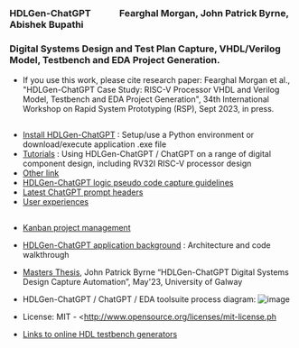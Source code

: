 
## 
### HDLGen-ChatGPT                 &nbsp;&nbsp;&nbsp;&nbsp;&nbsp; &nbsp;&nbsp;&nbsp;&nbsp;&nbsp;   Fearghal Morgan, John Patrick Byrne, Abishek Bupathi
### Digital Systems Design and Test Plan Capture, VHDL/Verilog Model, Testbench and EDA Project Generation.
* If you use this work, please cite research paper: Fearghal Morgan et al., "HDLGen-ChatGPT Case Study: RISC-V Processor VHDL and Verilog Model, Testbench and EDA Project Generation", 34th International Workshop on Rapid System Prototyping (RSP), Sept 2023, in press.
##
* [Install HDLGen-ChatGPT](https://vicicourse.s3.eu-west-1.amazonaws.com/HDLGen/Install+HDLGen-ChatGPT.pdf) : Setup/use a Python environment or download/execute application .exe file
* [Tutorials](https://tinyurl.com/zbjxa9fz) : Using HDLGen-ChatGPT / ChatGPT on a range of digital component design, including RV32I RISC-V processor design
* [Other link](https://tinyurl.com/4x53f828)
* [HDLGen-ChatGPT logic pseudo code capture guidelines](https://tinyurl.com/4x53f828)
* [Latest ChatGPT prompt headers](https://tinyurl.com/4x53f828)
* [User experiences](https://tinyurl.com/4x53f828)
##
* [Kanban project management](https://github.com/users/abishek-bupathi/projects/1)
* [HDLGen-ChatGPT application background](https://tinyurl.com/4x53f828) : Architecture and code walkthrough
* [Masters Thesis](https://vicicourse.s3.eu-west-1.amazonaws.com/HDLGen/RSP2023/HDLGen-ChatGPT_JPB.pdf), John Patrick Byrne “HDLGen-ChatGPT Digital Systems Design Capture Automation”, May'23, University of Galway
* HDLGen-ChatGPT / ChatGPT / EDA toolsuite process diagram:
![image](https://vicicourse.s3.eu-west-1.amazonaws.com/HDLGen/HDLGen_ChatGPT_DetailedProcessDiagram.png)
* License: MIT - <http://www.opensource.org/licenses/mit-license.ph
  
* [Links to online HDL testbench generators](https://vicicourse.s3.eu-west-1.amazonaws.com/HDLGen/Online+HDL+Generator+Examples.pdf)
